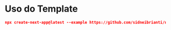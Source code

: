 # Uso do Template

```json
npx create-next-app@latest --example https://github.com/sidneibrianti/nextjs14-template/tree/shadcnui
```
